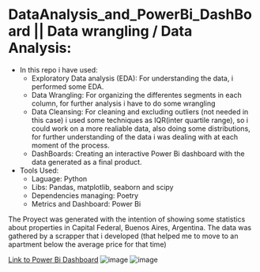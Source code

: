 # DataAnalysis_and_PowerBi_DashBoard || Data wrangling / Data Analysis:
- In this repo i have used:
  - Exploratory Data analysis (EDA): For understanding the data, i performed some EDA.
  - Data Wrangling: For organizing the differentes segments in each column, for further analysis i have to do some wrangling
  - Data Cleansing: For cleaning and excluding outliers (not needed in this case) i used some techniques as IQR(inter quartile range), so i could work on a more realiable data, also doing some distributions, for further understanding of the data i was dealing with at each moment of the process.
  - DashBoards: Creating an interactive Power Bi dashboard with the data generated as a final product.
- Tools Used:
  - Laguage: Python
  - Libs: Pandas, matplotlib, seaborn and scipy
  - Dependencies managing: Poetry
  - Metrics and Dashboard: Power Bi

The Proyect was generated with the intention of showing some statistics about properties in Capital Federal, Buenos Aires, Argentina. The data was gathered by a scrapper that i developed (that helped me to move to an apartment below the average price for that time)

[ Link to Power Bi Dashboard](https://app.powerbi.com/view?r=eyJrIjoiOTI5NDI1ZjItMGVjZi00OGU3LTk3ZGUtNTgwMThlNzkzYmU2IiwidCI6ImRmODY3OWNkLWE4MGUtNDVkOC05OWFjLWM4M2VkN2ZmOTVhMCJ9&pageName=ReportSection)
![image](https://user-images.githubusercontent.com/75091406/212995853-0a52fa00-c4e2-4267-801f-55808ea24229.png)
![image](https://user-images.githubusercontent.com/75091406/212995906-efc4228a-5b77-4ac1-9611-6032fcaf6ffa.png)


